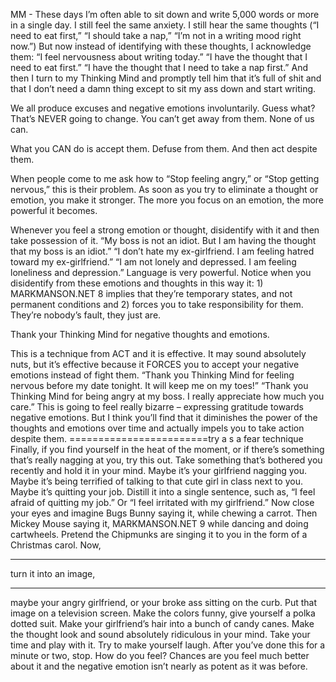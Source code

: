 MM -
These days I’m often able to sit down and write 5,000 words
or more in a single day. I still feel the same anxiety. I still hear
the same thoughts (“I need to eat first,” “I should take a nap,”
“I’m not in a writing mood right now.”)
But now instead of identifying with these thoughts, I
acknowledge them:
   “I feel nervousness about writing today.”
   “I have the thought that I need to eat first.”
   “I have the thought that I need to take a nap first.”
And then I turn to my Thinking Mind and promptly tell him
that it’s full of shit and that I don’t need a damn thing except
to sit my ass down and start writing.

We all produce excuses and negative emotions involuntarily.
Guess what? That’s NEVER going to change.
You can’t get away from them. None of us can.

What you CAN do is accept them. Defuse from them. And then
act despite them.

When people come to me ask how to “Stop feeling angry,” or
“Stop getting nervous,” this is their problem. As soon as you
try to eliminate a thought or emotion, you make it
stronger.
The more you focus on an emotion, the more powerful it
becomes.

Whenever you feel a strong emotion or thought,
disidentify with it and then take possession of it.
“My boss is not an idiot. But I am having the thought that
my boss is an idiot.”
“I don’t hate my ex-girlfriend. I am feeling hatred toward
my ex-girlfriend.”
“I am not lonely and depressed. I am feeling loneliness
and depression.”
Language is very powerful. Notice when you disidentify
from these emotions and thoughts in this way it: 1)
MARKMANSON.NET 8
implies that they’re temporary states, and not permanent
conditions and 2) forces you to take responsibility for
them. They’re nobody’s fault, they just are.

Thank your Thinking Mind for negative thoughts and
emotions.

This is a technique from ACT and it is
effective. It may sound absolutely nuts, but it’s effective
because it FORCES you to accept your negative emotions
instead of fight them.
“Thank you Thinking Mind for feeling nervous before my
date tonight. It will keep me on my toes!”
“Thank you Thinking Mind for being angry at my boss. I
really appreciate how much you care.”
This is going to feel really bizarre – expressing gratitude
towards negative emotions. But I think you’ll find that it
diminishes the power of the thoughts and emotions over
time and actually impels you to take action despite them.
========================try a s a fear technique
Finally, if you find yourself in the heat of the moment, or
if there’s something that’s really nagging at you, try this
out.
Take something that’s bothered you recently and hold it
in your mind. Maybe it’s your girlfriend nagging you.
Maybe it’s being terrified of talking to that cute girl in
class next to you. Maybe it’s quitting your job.
Distill it into a single sentence, such as, “I feel afraid of
quitting my job.” Or “I feel irritated with my girlfriend.”
Now close your eyes and imagine Bugs Bunny saying it,
while chewing a carrot. Then Mickey Mouse saying it,
MARKMANSON.NET 9
while dancing and doing cartwheels. Pretend the
Chipmunks are singing it to you in the form of a
Christmas carol.
Now,
***
turn it into an image,
***
maybe your angry girlfriend,
or your broke ass sitting on the curb. Put that image on a
television screen. Make the colors funny, give yourself a
polka dotted suit. Make your girlfriend’s hair into a
bunch of candy canes.
Make the thought look and sound absolutely ridiculous
in your mind. Take your time and play with it. Try to
make yourself laugh.
After you’ve done this for a minute or two, stop. How do
you feel?
Chances are you feel much better about it and the
negative emotion isn’t nearly as potent as it was before.
